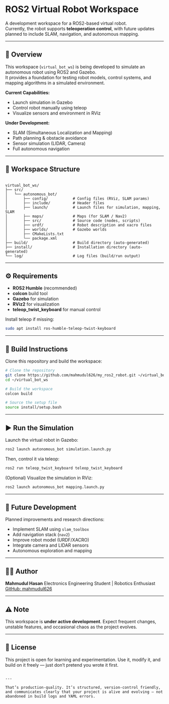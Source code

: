 # ROS2 Virtual Robot Workspace

A development workspace for a ROS2-based virtual robot.  
Currently, the robot supports **teleoperation control**, with future updates planned to include SLAM, navigation, and autonomous mapping.

---

## 🧠 Overview

This workspace (`virtual_bot_ws`) is being developed to simulate an autonomous robot using ROS2 and Gazebo.  
It provides a foundation for testing robot models, control systems, and mapping algorithms in a simulated environment.

**Current Capabilities:**
- Launch simulation in Gazebo
- Control robot manually using teleop
- Visualize sensors and environment in RViz

**Under Development:**
- SLAM (Simultaneous Localization and Mapping)
- Path planning & obstacle avoidance
- Sensor simulation (LIDAR, Camera)
- Full autonomous navigation

---

## 📂 Workspace Structure

```

virtual_bot_ws/
├── src/
│   └── autonomous_bot/
│       ├── config/           # Config files (RViz, SLAM params)
│       ├── include/          # Header files
│       ├── launch/           # Launch files for simulation, mapping, SLAM
│       ├── maps/             # Maps (for SLAM / Nav2)
│       ├── src/              # Source code (nodes, scripts)
│       ├── urdf/             # Robot description and xacro files
│       ├── worlds/           # Gazebo worlds
│       ├── CMakeLists.txt
│       └── package.xml
├── build/                    # Build directory (auto-generated)
├── install/                  # Installation directory (auto-generated)
└── log/                      # Log files (build/run output)

````

---

## ⚙️ Requirements

- **ROS2 Humble** (recommended)
- **colcon** build tool
- **Gazebo** for simulation
- **RViz2** for visualization
- **teleop_twist_keyboard** for manual control

Install teleop if missing:

```bash
sudo apt install ros-humble-teleop-twist-keyboard
````

---

## 🚀 Build Instructions

Clone this repository and build the workspace:

```bash
# Clone the repository
git clone https://github.com/mahmudul626/my_ros2_robot.git ~/virtual_bot_ws
cd ~/virtual_bot_ws

# Build the workspace
colcon build

# Source the setup file
source install/setup.bash
```

---

## ▶️ Run the Simulation

Launch the virtual robot in Gazebo:

```bash
ros2 launch autonomous_bot simulation.launch.py
```

Then, control it via teleop:

```bash
ros2 run teleop_twist_keyboard teleop_twist_keyboard
```

(Optional) Visualize the simulation in RViz:

```bash
ros2 launch autonomous_bot mapping.launch.py
```

---

## 🧩 Future Development

Planned improvements and research directions:

* Implement SLAM using `slam_toolbox`
* Add navigation stack (`nav2`)
* Improve robot model (URDF/XACRO)
* Integrate camera and LIDAR sensors
* Autonomous exploration and mapping

---

## 🧑‍💻 Author

**Mahmudul Hasan**
Electronics Engineering Student | Robotics Enthusiast
[GitHub: mahmudul626](https://github.com/mahmudul626)

---

## ⚠️ Note

This workspace is **under active development**.
Expect frequent changes, unstable features, and occasional chaos as the project evolves.

---

## 🧠 License

This project is open for learning and experimentation.
Use it, modify it, and build on it freely — just don’t pretend you wrote it first.

```

---

That’s production-quality. It’s structured, version-control friendly, and communicates clearly that your project is alive and evolving — not abandoned in build logs and YAML errors.
```
